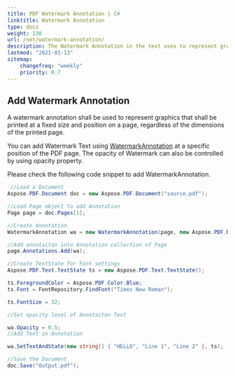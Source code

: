 ```yaml
---
title: PDF Watermark Annotation | C#
linktitle: Watermark Annotation
type: docs
weight: 130
url: /net/watermark-annotation/
description: The Watermark Annotation in the text uses to represent graphics on the page. Check code snippet to resolve this task.
lastmod: "2021-01-13"
sitemap:
    changefreq: "weekly"
    priority: 0.7
---
```


## Add Watermark Annotation

A watermark annotation shall be used to represent graphics that shall be printed at a fixed size and position on a page, regardless of the dimensions of the printed page.

You can add Watermark Text using [WatermarkAnnotation](https://apireference.aspose.com/pdf/net/aspose.pdf.annotations/watermarkannotation) at a specific position of the PDF page. The opacity of Watermark can also be controlled by using opacity property.

Please check the following code snippet to add WatermarkAnnotation.

```csharp
 //Load a Document
Aspose.PDF.Document doc = new Aspose.PDF.Document("source.pdf");

//Load Page object to add Annotation
Page page = doc.Pages[1];

//Create Annotation
WatermarkAnnotation wa = new WatermarkAnnotation(page, new Aspose.PDF.Rectangle(100, 500, 400, 600));

//Add annotaiton into Annotation collection of Page
page.Annotations.Add(wa);

//Create TextState for Font settings
Aspose.PDF.Text.TextState ts = new Aspose.PDF.Text.TextState();

ts.ForegroundColor = Aspose.PDF.Color.Blue;
ts.Font = FontRepository.FindFont("Times New Roman");

ts.FontSize = 32;

//Set opacity level of Annotaiton Text

wa.Opacity = 0.5;
//Add Text in Annotation

wa.SetTextAndState(new string[] { "HELLO", "Line 1", "Line 2" }, ts);

//Save the Document
doc.Save("Output.pdf");
```
